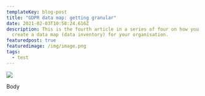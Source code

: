 ```yaml
---
templateKey: blog-post
title: "GDPR data map: getting granular"
date: 2021-02-03T10:58:24.616Z
description: This is the fourth article in a series of four on how you can
  create a data map (data inventory) for your organisation.
featuredpost: true
featuredimage: /img/image.png
tags:
  - test
---
```

![](/img/image.png)

Body
